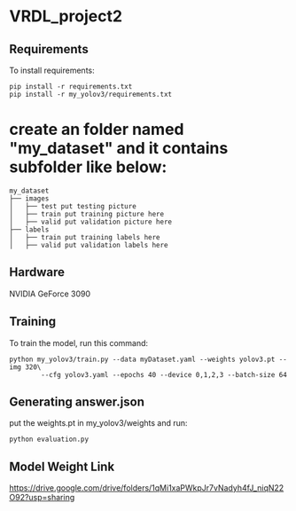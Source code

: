 # VRDL_project2

## Requirements

To install requirements:

```setup
pip install -r requirements.txt
pip install -r my_yolov3/requirements.txt

```

# create an folder named "my_dataset" and it contains subfolder like below:

```
my_dataset
├── images
│   ├── test put testing picture 
│   ├── train put training picture here
│   ├── valid put validation picture here
├── labels
│   ├── train put training labels here
│   ├── valid put validation labels here
```

## Hardware

NVIDIA GeForce 3090

## Training

To train the model, run this command:

```train
python my_yolov3/train.py --data myDataset.yaml --weights yolov3.pt --img 320\
        --cfg yolov3.yaml --epochs 40 --device 0,1,2,3 --batch-size 64
```

## Generating answer.json

put the weights.pt in my_yolov3/weights and run:

```
python evaluation.py
```
## Model Weight Link
https://drive.google.com/drive/folders/1qMi1xaPWkpJr7vNadyh4fJ_niqN22O92?usp=sharing
